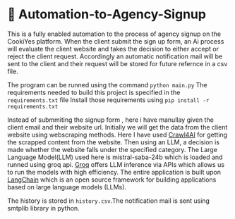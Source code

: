 # 📌 Automation-to-Agency-Signup

This is a fully enabled automation to the process of agency signup on the CookiYes platform.
When the client submit the sign up form, an Ai process will evaluate the client website and takes the decision to either accept or reject the client request. Accordingly an automatic notification mail will be sent to the client and their request will be stored for future refernce in a csv file.

The program can be runned using the command `python main.py`
The requirements needed to build this project is specified in the `requirements.txt` file
Install those requirements using `pip install -r requirements.txt`

Instead of submmiting the signup form , here i have manullay given the client email and their website url.
Initially we will get the data from the client website using webscraping methods. Here I have used [Crawl4AI](https://github.com/unclecode/crawl4ai) for getting the scrapped content from the website. Then using an LLM, a decision is made whether the website falls under the specified category. The Large Language Model(LLM) used here is mistral-saba-24b which is loaded and runned using groq api. [Groq](https://groq.com/) offers LLM inference via APIs which allows us to run the models with high efficiency. 
The entire application is built upon [LangChain](https://www.langchain.com/) which is an open source framework for building applications based on large language models (LLMs).

The history is stored in `history.csv`.The notification mail is sent using smtplib library in python.